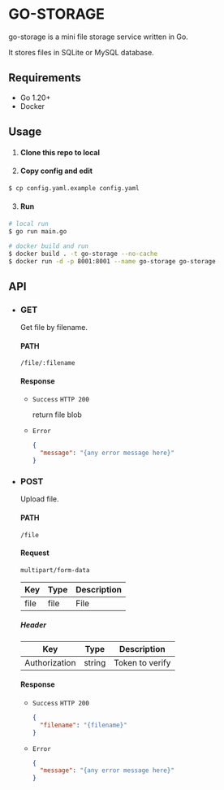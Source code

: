 # GO-STORAGE

go-storage is a mini file storage service written in Go.

It stores files in SQLite or MySQL database.

## Requirements

- Go 1.20+
- Docker

## Usage

1. #### Clone this repo to local

2. #### Copy config and edit

```bash
$ cp config.yaml.example config.yaml
```

3. #### Run

```bash
# local run
$ go run main.go

# docker build and run
$ docker build . -t go-storage --no-cache
$ docker run -d -p 8001:8001 --name go-storage go-storage
```

## API

- ### GET

  Get file by filename.

  #### PATH

  `/file/:filename`

  #### Response

  - `Success` `HTTP 200`

    return file blob

  - `Error`

    ```json
    {
      "message": "{any error message here}"
    }
    ```

- ### POST

  Upload file.

  #### PATH

  `/file`

  #### Request

  `multipart/form-data`

  | Key  | Type | Description |
  | ---- | ---- | ----------- |
  | file | file | File        |

  ##### Header

  | Key           | Type   | Description     |
  | ------------- | ------ | --------------- |
  | Authorization | string | Token to verify |

  #### Response

  - `Success` `HTTP 200`

    ```json
    {
      "filename": "{filename}"
    }
    ```

  - `Error`

    ```json
    {
      "message": "{any error message here}"
    }
    ```
